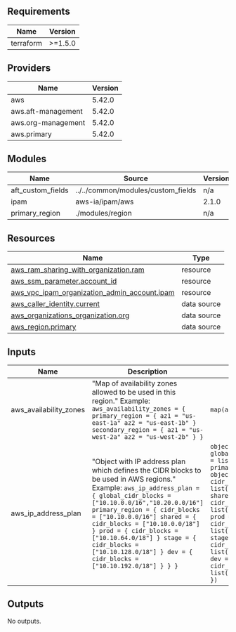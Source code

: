 <!-- BEGIN_TF_DOCS -->
## Requirements

| Name | Version |
|------|---------|
| terraform | >=1.5.0 |

## Providers

| Name | Version |
|------|---------|
| aws | 5.42.0 |
| aws.aft-management | 5.42.0 |
| aws.org-management | 5.42.0 |
| aws.primary | 5.42.0 |

## Modules

| Name | Source | Version |
|------|--------|---------|
| aft\_custom\_fields | ../../common/modules/custom_fields | n/a |
| ipam | aws-ia/ipam/aws | 2.1.0 |
| primary\_region | ./modules/region | n/a |

## Resources

| Name | Type |
|------|------|
| [aws_ram_sharing_with_organization.ram](https://registry.terraform.io/providers/hashicorp/aws/latest/docs/resources/ram_sharing_with_organization) | resource |
| [aws_ssm_parameter.account_id](https://registry.terraform.io/providers/hashicorp/aws/latest/docs/resources/ssm_parameter) | resource |
| [aws_vpc_ipam_organization_admin_account.ipam](https://registry.terraform.io/providers/hashicorp/aws/latest/docs/resources/vpc_ipam_organization_admin_account) | resource |
| [aws_caller_identity.current](https://registry.terraform.io/providers/hashicorp/aws/latest/docs/data-sources/caller_identity) | data source |
| [aws_organizations_organization.org](https://registry.terraform.io/providers/hashicorp/aws/latest/docs/data-sources/organizations_organization) | data source |
| [aws_region.primary](https://registry.terraform.io/providers/hashicorp/aws/latest/docs/data-sources/region) | data source |

## Inputs

| Name | Description | Type | Default | Required |
|------|-------------|------|---------|:--------:|
| aws\_availability\_zones | "Map of availability zones allowed to be used in this region." Example: ```aws_availability_zones = { primary_region = { az1 = "us-east-1a" az2 = "us-east-1b" } secondary_region = { az1 = "us-west-2a" az2 = "us-west-2b" } }``` | `map(any)` | n/a | yes |
| aws\_ip\_address\_plan | "Object with IP address plan which defines the CIDR blocks to be used in AWS regions." Example: ```aws_ip_address_plan = { global_cidr_blocks = ["10.10.0.0/16","10.20.0.0/16"] primary_region = { cidr_blocks = ["10.10.0.0/16"] shared = { cidr_blocks = ["10.10.0.0/18"] } prod = { cidr_blocks = ["10.10.64.0/18"] } stage = { cidr_blocks = ["10.10.128.0/18"] } dev = { cidr_blocks = ["10.10.192.0/18"] } } }``` | ```object({ global_cidr_blocks = list(string) primary_region = object({ cidr_blocks = list(string) shared = object({ cidr_blocks = list(string) }) prod = object({ cidr_blocks = list(string) }) stage = object({ cidr_blocks = list(string) }) dev = object({ cidr_blocks = list(string) }) }) })``` | n/a | yes |

## Outputs

No outputs.
<!-- END_TF_DOCS -->